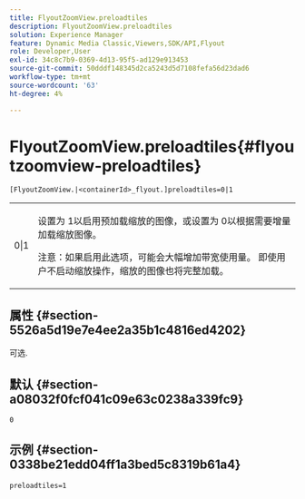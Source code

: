 ```yaml
---
title: FlyoutZoomView.preloadtiles
description: FlyoutZoomView.preloadtiles
solution: Experience Manager
feature: Dynamic Media Classic,Viewers,SDK/API,Flyout
role: Developer,User
exl-id: 34c8c7b9-0369-4d13-95f5-ad129e913453
source-git-commit: 50dddf148345d2ca5243d5d7108fefa56d23dad6
workflow-type: tm+mt
source-wordcount: '63'
ht-degree: 4%

---
```


# FlyoutZoomView.preloadtiles{#flyoutzoomview-preloadtiles}

`[FlyoutZoomView.|<containerId>_flyout.]preloadtiles=0|1`

<table id="table_8E44EC404A1A45C59EA1EF2766613930"> 
 <tbody> 
  <tr> 
   <td colname="col1"> <p> <span class="codeph"> 0|1 </span> </p> </td> 
   <td colname="col2"> <p> 设置为<span class="codeph"> 1</span>以启用预加载缩放的图像，或设置为<span class="codeph"> 0</span>以根据需要增量加载缩放图像。 </p> <p> <p>注意：如果启用此选项，可能会大幅增加带宽使用量。 即使用户不启动缩放操作，缩放的图像也将完整加载。 </p> </p> </td> 
  </tr> 
 </tbody> 
</table>

## 属性 {#section-5526a5d19e7e4ee2a35b1c4816ed4202}

可选.

## 默认 {#section-a08032f0fcf041c09e63c0238a339fc9}

`0`

## 示例 {#section-0338be21edd04ff1a3bed5c8319b61a4}

`preloadtiles=1`
